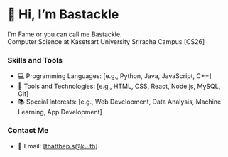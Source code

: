 # 👋 Hi, I’m Bastackle

I'm Fame or you can call me Bastackle.  
Computer Science at Kasetsart University Sriracha Campus [CS26]

### Skills and Tools
- 💻 Programming Languages: [e.g., Python, Java, JavaScript, C++]
- 🔧 Tools and Technologies: [e.g., HTML, CSS, React, Node.js, MySQL, Git]
- 📚 Special Interests: [e.g., Web Development, Data Analysis, Machine Learning, App Development]

### Contact Me
- 📧 Email: [thatthep.s@ku.th]
